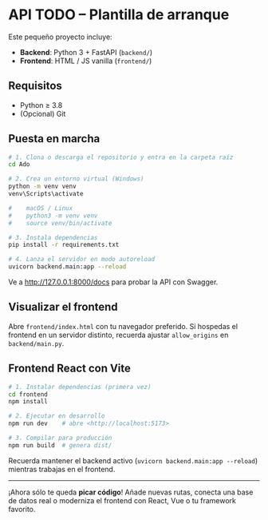 # API TODO – Plantilla de arranque

Este pequeño proyecto incluye:

* **Backend**: Python 3 + FastAPI (`backend/`)
* **Frontend**: HTML / JS vanilla (`frontend/`)

## Requisitos

* Python ≥ 3.8
* (Opcional) Git

## Puesta en marcha

```bash
# 1. Clona o descarga el repositorio y entra en la carpeta raíz
cd Ado

# 2. Crea un entorno virtual (Windows)
python -m venv venv
venv\Scripts\activate

#    macOS / Linux
#    python3 -m venv venv
#    source venv/bin/activate

# 3. Instala dependencias
pip install -r requirements.txt

# 4. Lanza el servidor en modo autoreload
uvicorn backend.main:app --reload
```

Ve a <http://127.0.0.1:8000/docs> para probar la API con Swagger.

## Visualizar el frontend

Abre `frontend/index.html` con tu navegador preferido. Si hospedas el frontend en un servidor distinto, recuerda ajustar `allow_origins` en `backend/main.py`.

## Frontend React con Vite

```bash
# 1. Instalar dependencias (primera vez)
cd frontend
npm install

# 2. Ejecutar en desarrollo
npm run dev    # abre <http://localhost:5173>

# 3. Compilar para producción
npm run build  # genera dist/
```

Recuerda mantener el backend activo (`uvicorn backend.main:app --reload`) mientras trabajas en el frontend.

---

¡Ahora sólo te queda **picar código**! Añade nuevas rutas, conecta una base de datos real o moderniza el frontend con React, Vue o tu framework favorito. 